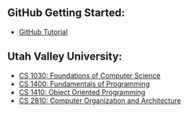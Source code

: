 ## GitHub Getting Started:
- [GitHub Tutorial](https://sparklyspencer.github.io/hello-GitHub/)

## Utah Valley University:
- [CS 1030: Foundations of Computer Science]()
- [CS 1400: Fundamentals of Programming]()
- [CS 1410: Object Oriented Programming]()
- [CS 2810: Computer Organization and Architecture]()
